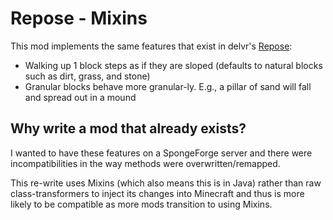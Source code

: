 # Repose - Mixins

This mod implements the same features that exist in delvr's [Repose](https://github.com/delvr/Repose):

* Walking up 1 block steps as if they are sloped (defaults to natural blocks such as dirt, grass, and stone)
* Granular blocks behave more granular-ly. E.g., a pillar of sand will fall and spread out in a mound


## Why write a mod that already exists?

I wanted to have these features on a SpongeForge server and there were incompatibilities in the way
methods were overwritten/remapped.

This re-write uses Mixins (which also means this is in Java) rather than raw class-transformers to
inject its changes into Minecraft and thus is more likely to be compatible as more mods transition to
using Mixins.
